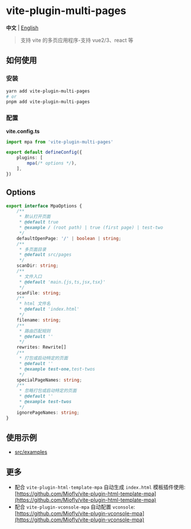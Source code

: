 # vite-plugin-multi-pages

**中文** | [English](./README.md)

> 支持 vite 的多页应用程序-支持 vue2/3、react 等

## 如何使用

### 安装

```sh
yarn add vite-plugin-multi-pages
# or
pnpm add vite-plugin-multi-pages
```

### 配置

**vite.config.ts**
```typescript
import mpa from 'vite-plugin-multi-pages'

export default defineConfig({
	plugins: [
		mpa(/* options */),
	],
})
```

## Options

```typescript
export interface MpaOptions {
	/**
	 * 默认打开页面
	 * @default true
	 * @example / (root path) | true (first page) | test-two
	 */
	defaultOpenPage: '/' | boolean | string;
	/**
	 * 多页面目录
	 * @default src/pages
	 */
	scanDir: string;
	/**
	 * 文件入口
	 * @default 'main.{js,ts,jsx,tsx}'
	 */
	scanFile: string;
	/**
	 * html 文件名
	 * @default 'index.html'
	 */
	filename: string;
	/**
	 * 路由匹配规则
	 * @default ''
	 */
	rewrites: Rewrite[]
	/**
	 * 打包或启动特定的页面
	 * @default ''
	 * @example test-one,test-twos
	 */
	specialPageNames: string;
	/**
	 * 忽略打包或启动特定的页面
	 * @default ''
	 * @example test-twos
	 */
	ignorePageNames: string;
}
```

## 使用示例

- [src/examples](https://github.com/Miofly/vite-plugin-multi-pages/tree/master/examples/vite-plugin-demo)

## 更多

- 配合 `vite-plugin-html-template-mpa` 自动生成 `index.html` 模板插件使用: [https://github.com/Miofly/vite-plugin-html-template-mpa](https://github.com/Miofly/vite-plugin-html-template-mpa)
- 配合 `vite-plugin-vconsole-mpa` 自动配置 `vconsole`: [https://github.com/Miofly/vite-plugin-vconsole-mpa](https://github.com/Miofly/vite-plugin-vconsole-mpa)

